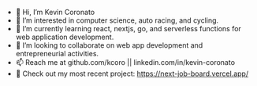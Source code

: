 - 👋 Hi, I’m Kevin Coronato
- 👀 I’m interested in computer science, auto racing, and cycling.
- 🌱 I’m currently learning react, nextjs, go, and serverless functions for web application development.
- 💞️ I’m looking to collaborate on web app development and entrepreneurial activities.
- 📫 Reach me at github.com/kcoro || linkedin.com/in/kevin-coronato
- 👀 Check out my most recent project: https://next-job-board.vercel.app/
<!---
kcoro/kcoro is a ✨ special ✨ repository because its `README.md` (this file) appears on your GitHub profile.
You can click the Preview link to take a look at your changes.
--->
